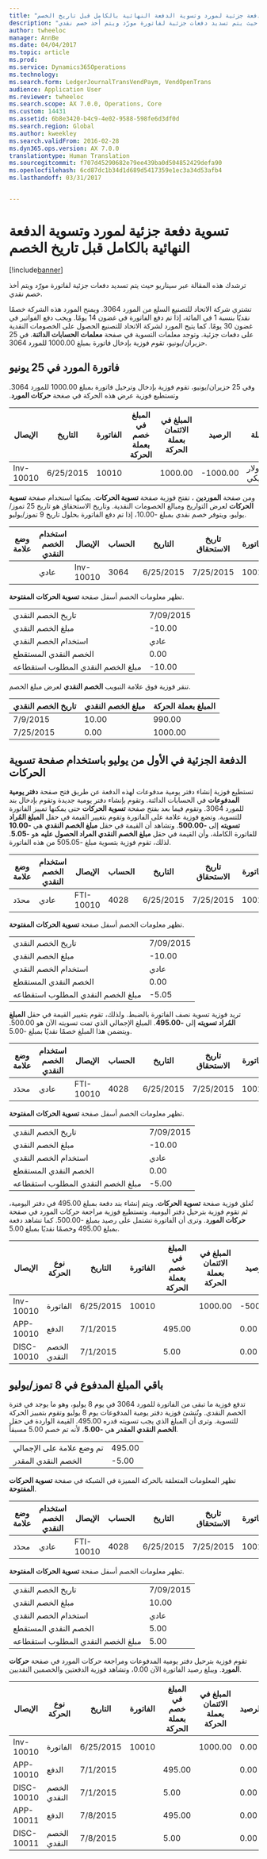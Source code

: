 ```yaml
---
title: "تسوية دفعة جزئية لمورد وتسوية الدفعة النهائية بالكامل قبل تاريخ الخصم"
description: "ترشدك هذه المقالة عبر سيناريو حيث يتم تسديد دفعات جزئية لفاتورة مورّد ويتم أخذ خصم نقدي."
author: twheeloc
manager: AnnBe
ms.date: 04/04/2017
ms.topic: article
ms.prod: 
ms.service: Dynamics365Operations
ms.technology: 
ms.search.form: LedgerJournalTransVendPaym, VendOpenTrans
audience: Application User
ms.reviewer: twheeloc
ms.search.scope: AX 7.0.0, Operations, Core
ms.custom: 14431
ms.assetid: 6b8e3420-b4c9-4e02-9588-598fe6d3df0d
ms.search.region: Global
ms.author: kweekley
ms.search.validFrom: 2016-02-28
ms.dyn365.ops.version: AX 7.0.0
translationtype: Human Translation
ms.sourcegitcommit: f707d45290682e79ee439ba0d504852429defa90
ms.openlocfilehash: 6cd87dc1b34d1d689d5417359e1ec3a34d53afb4
ms.lasthandoff: 03/31/2017


---
```


# <a name="settle-a-partial-vendor-payment-and-the-final-payment-in-full-before-the-discount-date"></a>تسوية دفعة جزئية لمورد وتسوية الدفعة النهائية بالكامل قبل تاريخ الخصم

[!include[banner](../includes/banner.md)]


ترشدك هذه المقالة عبر سيناريو حيث يتم تسديد دفعات جزئية لفاتورة مورّد ويتم أخذ خصم نقدي.

‏‫تشتري شركة الاتحاد للتصنيع السلع من المورد 3064. ويمنح المورد هذه الشركة خصمًا نقديًا بنسبة 1 في المائة، إذا تم دفع الفاتورة في غضون 14 يومًا.‬ ويجب دفع الفواتير في غضون 30 يومًا. كما يتيح المورد لشركة الاتحاد للتصنيع الحصول على الخصومات النقدية على دفعات جزئية. وتوجد معلمات التسوية في صفحة **معلمات الحسابات الدائنة**. في 25 حزيران/يونيو، تقوم فوزية بإدخال فاتورة بمبلغ 1000.00 للمورد 3064.

## <a name="vendor-invoice-on-june-25"></a>فاتورة المورد في 25 يونيو
‏‫وفي 25 حزيران/يونيو، تقوم فوزية بإدخال وترحيل فاتورة بمبلغ 1000.00 للمورد 3064. وتستطيع فوزية عرض هذه الحركة في صغحة **حركات المورد**.

| الإيصال   | التاريخ      | الفاتورة | المبلغ في خصم بعملة الحركة | المبلغ في الائتمان بعملة الحركة | الرصيد   | عملة |
|-----------|-----------|---------|--------------------------------------|---------------------------------------|-----------|----------|
| Inv-10010 | 6/25/2015 | 10010   |                                      | 1000.00                              | -1000.00 | دولار أمريكي      |

ومن صفحة **الموردين** ، تفتح فوزية صفحة **تسوية الحركات**. يمكنها استخدام صفحة **تسوية الحركات** لعرض التواريخ ومبالغ الخصومات النقدية. وتاريخ الاستحقاق هو تاريخ 25 تموز/يوليو، ويتوفر خصم نقدي بمبلغ -10.00، إذا تم دفع الفاتورة بحلول تاريخ 9 تموز/يوليو.

| وضع علامة | استخدام الخصم النقدي | الإيصال   | الحساب | التاريخ      | تاريخ الاستحقاق  | الفاتورة | المبلغ بعملة الحركة | عملة | المبلغ المراد تسويته |
|------|-------------------|-----------|---------|-----------|-----------|---------|--------------------------------|----------|------------------|
|      | عادي            | Inv-10010 | 3064    | 6/25/2015 | 7/25/2015 | 10010   | 1000.00                       | دولار أمريكي      | 990.00           |

تظهر معلومات الخصم أسفل صفحة **تسوية الحركات المفتوحة**.

|                              |           |
|------------------------------|-----------|
| تاريخ الخصم النقدي           | 7/09/2015 |
| مبلغ الخصم النقدي         | -10.00    |
| استخدام الخصم النقدي            | عادي    |
| الخصم النقدي المستقطع          | 0.00      |
| مبلغ الخصم النقدي المطلوب استقطاعه | -10.00    |

تنقر فوزية فوق علامة التبويب **الخصم النقدي** لعرض مبلغ الخصم.

| تاريخ الخصم النقدي | مبلغ الخصم النقدي | المبلغ بعملة الحركة |
|--------------------|----------------------|--------------------------------|
| 7/9/2015           | 10.00                | 990.00                         |
| 7/25/2015          | 0.00                 | 1000.00                       |

## <a name="partial-payment-on-july-1-by-using-the-settle-transactions-page"></a>الدفعة الجزئية في الأول من يوليو باستخدام صفحة تسوية الحركات
تستطيع فوزية إنشاء دفتر يومية مدفوعات لهذه الدفعة عن طريق فتح صفحة **دفتر يومية المدفوعات** في الحسابات الدائنة. ‏‫وتقوم بإنشاء دفتر يومية جديدة وتقوم بإدخال بند للمورد 3064. وتقوم فيما بعد بفتح صفحة **تسوية الحركات** حتى يمكنها تمييز الفاتورة للتسوية.‬ وتضع فوزية علامة على الفاتورة وتقوم بتغيير القيمة في حقل **المبلغ المُراد تسويته** إلى **-500.00**. وتشاهد أن القيمة في حقل **مبلغ الخصم النقدي** هي **-10.00** للفاتورة الكاملة، وأن القيمة في حقل **مبلغ الخصم النقدي المراد الحصول عليه** هو **-5.05**. لذلك، تقوم فوزية بتسوية مبلغ -505.05 من هذه الفاتورة.

| وضع علامة     | استخدام الخصم النقدي | الإيصال   | الحساب | التاريخ      | تاريخ الاستحقاق  | الفاتورة | المبلغ بعملة الحركة | عملة | المبلغ المراد تسويته |
|----------|-------------------|-----------|---------|-----------|-----------|---------|--------------------------------|----------|------------------|
| محدَد | عادي            | FTI-10010 | 4028    | 6/25/2015 | 7/25/2015 | 10010   | 1000.00                       | دولار أمريكي      | -500.00          |

تظهر معلومات الخصم أسفل صفحة **تسوية الحركات المفتوحة**.

|                              |           |
|------------------------------|-----------|
| تاريخ الخصم النقدي           | 7/09/2015 |
| مبلغ الخصم النقدي         | -10.00    |
| استخدام الخصم النقدي            | عادي    |
| الخصم النقدي المستقطع          | 0.00      |
| مبلغ الخصم النقدي المطلوب استقطاعه | -5.05     |

تريد فوزية تسوية نصف الفاتورة بالضبط. ولذلك، تقوم بتغيير القيمة في حقل **المبلغ المُراد تسويته** إلى **-495.00**. المبلغ الإجمالي الذي تمت تسويته الآن هو 500.00. ويتضمن هذا المبلغ خصمًا نقديًا بمبلغ -5.00.

| وضع علامة     | استخدام الخصم النقدي | الإيصال   | الحساب | التاريخ      | تاريخ الاستحقاق  | الفاتورة | المبلغ بعملة الحركة | عملة | المبلغ المراد تسويته |
|----------|-------------------|-----------|---------|-----------|-----------|---------|--------------------------------|----------|------------------|
| محدَد | عادي            | FTI-10010 | 4028    | 6/25/2015 | 7/25/2015 | 10010   | 1000.00                       | دولار أمريكي      | -495.00          |

تظهر معلومات الخصم أسفل صفحة **تسوية الحركات المفتوحة**.

|                              |           |
|------------------------------|-----------|
| تاريخ الخصم النقدي           | 7/09/2015 |
| مبلغ الخصم النقدي         | -10.00    |
| استخدام الخصم النقدي            | عادي    |
| الخصم النقدي المستقطع          | 0.00      |
| مبلغ الخصم النقدي المطلوب استقطاعه | -5.00     |

تُغلق فوزية صفحة **تسوية الحركات**. ويتم إنشاء بند دفعة بمبلغ 495.00 في دفتر اليومية، ثم تقوم فوزية بترحيل دفتر اليومية. ‏‫وتستطيع فوزية مراجعة حركات المورد في صفحة **حركات المورد**. وترى أن الفاتورة تشتمل على رصيد بمبلغ -500.00.‬ كما تشاهد دفعة بمبلغ 495.00 وخصمًا نقديًا بمبلغ 5.00.

| الإيصال    | نوع الحركة | التاريخ      | الفاتورة | المبلغ في خصم بعملة الحركة | المبلغ في الائتمان بعملة الحركة | الرصيد | عملة |
|------------|------------------|-----------|---------|--------------------------------------|---------------------------------------|---------|----------|
| Inv-10010  | الفاتورة          | 6/25/2015 | 10010   |                                      | 1000.00                              | -500.00 | دولار أمريكي      |
| APP-10010  | الدفع          | 7/1/2015  |         | 495.00                               |                                       | 0.00    | دولار أمريكي      |
| DISC-10010 | الخصم النقدي    | 7/1/2015  |         | 5.00                                 |                                       | 0.00    | دولار أمريكي      |

## <a name="remaining-amount-paid-on-july-8"></a>باقي المبلغ المدفوع في 8 تموز/يوليو
تدفع فوزية ما تبقى من الفاتورة للمورد 3064 في يوم 8 يوليو، وهو ما يوجد في فترة الخصم النقدي. وتُنشئ فوزية دفتر يومية المدفوعات يوم 8 يوليو وتقوم بتمييز الحركة للتسوية. وترى أن المبلغ الذي يجب تسويته قدره 495.00. القيمة الواردة في حقل **الخصم النقدي المقدر** هي **-5.00**، لأنه تم خصم 5.00 مسبقاً.

|                         |        |
|-------------------------|--------|
| تم وضع علامة على الإجمالي            | 495.00 |
| الخصم النقدي المقدر | -5.00  |

تظهر المعلومات المتعلقة بالحركة المميزة في الشبكة في صفحة **تسوية الحركات المفتوحة**.

| وضع علامة     | استخدام الخصم النقدي | الإيصال   | الحساب | التاريخ      | تاريخ الاستحقاق  | الفاتورة | المبلغ بعملة الحركة | عملة | المبلغ المراد تسويته |
|----------|-------------------|-----------|---------|-----------|-----------|---------|--------------------------------|----------|------------------|
| محدَد | عادي            | FTI-10010 | 4028    | 6/25/2015 | 7/25/2015 | 10010   | 1000.00                       | دولار أمريكي      | 495.00           |

تظهر معلومات الخصم أسفل صفحة **تسوية الحركات المفتوحة**.

|                              |           |
|------------------------------|-----------|
| تاريخ الخصم النقدي           | 7/09/2015 |
| مبلغ الخصم النقدي         | 10.00     |
| استخدام الخصم النقدي            | عادي    |
| الخصم النقدي المستقطع          | 5.00      |
| مبلغ الخصم النقدي المطلوب استقطاعه | 5.00      |

تقوم فوزية بترحيل دفتر يومية المدفوعات ومراجعة حركات المورد في صفحة **حركات المورد**. ويبلغ رصيد الفاتورة الآن 0.00، وتشاهد فوزية الدفعتين والخصمين النقديين.

| الإيصال    | نوع الحركة | التاريخ      | الفاتورة | المبلغ في خصم بعملة الحركة | المبلغ في الائتمان بعملة الحركة | الرصيد | عملة |
|------------|------------------|-----------|---------|--------------------------------------|---------------------------------------|---------|----------|
| Inv-10010  | الفاتورة          | 6/25/2015 | 10010   |                                      | 1000.00                              | 0.00    | دولار أمريكي      |
| APP-10010  |  الدفع         | 7/1/2015  |         | 495.00                               |                                       | 0.00    | دولار أمريكي      |
| DISC-10010 | الخصم النقدي    | 7/1/2015  |         | 5.00                                 |                                       | 0.00    | دولار أمريكي      |
| APP-10011  | الدفع          | 7/8/2015  |         | 495.00                               |                                       | 0.00    | دولار أمريكي      |
| DISC-10011 | الخصم النقدي    | 7/8/2015  |         | 5.00                                 |                                       | 0.00    | دولار أمريكي      |






